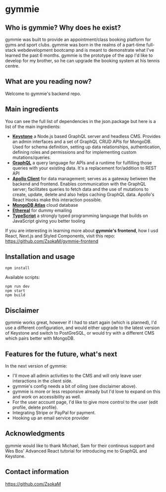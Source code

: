 # gymmie

## Who is gymmie? Why does he exist?
gymmie was built to provide an appointment/class booking platform for gyms and sport clubs. gymmie was born in the realms of a part-time full-stack webdevelopment bootcamp and is meant to demonstrate what I've learned the past 6 months. gymmie is the prototype of the app I'd like to develop for my brother, so he can upgrade the booking system at his tennis centre.

## What are you reading now?
Welcome to gymmie's backend repo.  

## Main ingredients
You can see the full list of dependencies in the json.package but here is a list of the main ingredients:

* [**Keystone**](https://keystonejs.com/) a Node.js based GraphQL server and headless CMS. Provides an admin interfaces and a set of GraphQL CRUD APIs for MongoDB. Used for schema definition, setting up data relationships, authentication, defining roles and permissions and for implementing custom mutations/queries.
* [**GraphQL**](https://graphql.org/) a query language for APIs and a runtime for fulfilling those queries with your existing data. It's a replacement for/addition to REST API
* [**Apollo Client**](https://www.apollographql.com/apollo-client) for data management; serves as a gateway between the backend and frontend. Enables communication with the GraphQL server; facilitates queries to fetch data and the use of mutations to create, update, delete and also helps caching GraphQL data. Apollo's React Hooks make this interaction possible.
* [**MongoDB Atlas**](https://www.mongodb.com/cloud/atlas) cloud database
* [**Ethereal**](https://ethereal.email/) for dummy emailing
* [**TypeScript**](https://www.typescriptlang.org/) a strongly typed programming language that builds on JavaScript giving you better tooling

If you are interesting in learning more about __gymmie's frontend__, how I usd React, Next.js and Styled Components, visit this repo: https://github.com/ZsokaM/gymmie-frontend

## Installation and usage
```npm install```

Available scripts:
```
npm run dev
npm start
npm build
```

## Disclaimer
gymmie works great, however if I had to start again (which is planned), I'd use a different configuration, and would either upgrade to the latest version of Keystone and switch to PostGreSQL, or would try with a different CMS which pairs better with MongoDB. 

## Features for the future, what's next
In the next version of gymmie:
* I'll move all admin activities to the CMS and will only leave user interactions in the client side. 
* gymmie's config needs a bit of oiling (see disclaimer above). 
* gymmie is more or less responsive already but I'd love to expand on this and work on accessibility as well. 
* For the user account page, I'd like to give more control to the user (edit profile, delete profile).
* Integrating Stripe or PayPal for payment.
* Hooking up an email service provider

## Acknowledgments
gymmie would like to thank Michael, Sam for their continous support and Wes Bos' Advanced React tutorial for introducing me to GraphQL and Keystone. 

## Contact information
https://github.com/ZsokaM
